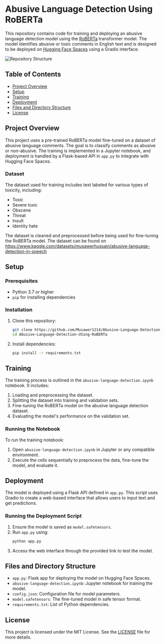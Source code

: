 # Abusive Language Detection Using RoBERTa

This repository contains code for training and deploying an abusive language detection model using the [RoBERTa](https://huggingface.co/roberta-base) transformer model. The model identifies abusive or toxic comments in English text and is designed to be deployed on [Hugging Face Spaces](https://huggingface.co/spaces) using a Gradio interface.

![Repository Structure](image.png)

## Table of Contents

- [Project Overview](#project-overview)
- [Setup](#setup)
- [Training](#training)
- [Deployment](#deployment)
- [Files and Directory Structure](#files-and-directory-structure)
- [License](#license)

## Project Overview

This project uses a pre-trained RoBERTa model fine-tuned on a dataset of abusive language comments. The goal is to classify comments as abusive or non-abusive. The training is implemented in a Jupyter notebook, and deployment is handled by a Flask-based API in `app.py` to integrate with Hugging Face Spaces.

### Dataset

The dataset used for training includes text labeled for various types of toxicity, including:
- Toxic
- Severe toxic
- Obscene
- Threat
- Insult
- Identity hate

The dataset is cleaned and preprocessed before being used for fine-tuning the RoBERTa model.
The dataset can be found on https://www.kaggle.com/datasets/musawerhussain/abusive-language-detection-in-speech

## Setup

### Prerequisites

- Python 3.7 or higher
- `pip` for installing dependencies

### Installation

1. Clone this repository:
   ```bash
   git clone https://github.com/Musawer1214/Abusive-Language-Detection-USing-RoBERTa.git
   cd Abusive-Language-Detection-USing-RoBERTa
   ```

2. Install dependencies:
   ```bash
   pip install -r requirements.txt
   ```

## Training

The training process is outlined in the `abusive-language-detection.ipynb` notebook. It includes:

1. Loading and preprocessing the dataset.
2. Splitting the dataset into training and validation sets.
3. Fine-tuning the RoBERTa model on the abusive language detection dataset.
4. Evaluating the model's performance on the validation set.

### Running the Notebook

To run the training notebook:

1. Open `abusive-language-detection.ipynb` in Jupyter or any compatible environment.
2. Execute the cells sequentially to preprocess the data, fine-tune the model, and evaluate it.

## Deployment

The model is deployed using a Flask API defined in `app.py`. This script uses Gradio to create a web-based interface that allows users to input text and get predictions.

### Running the Deployment Script

1. Ensure the model is saved as `model.safetensors`.
2. Run `app.py` using:
   ```bash
   python app.py
   ```
3. Access the web interface through the provided link to test the model.

## Files and Directory Structure

- `app.py`: Flask app for deploying the model on Hugging Face Spaces.
- `abusive-language-detection.ipynb`: Jupyter notebook for training the model.
- `config.json`: Configuration file for model parameters.
- `model.safetensors`: The fine-tuned model in safe tensor format.
- `requirements.txt`: List of Python dependencies.

## License

This project is licensed under the MIT License. See the [LICENSE](LICENSE) file for more details.
